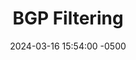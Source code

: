 ---
title: BGP Filtering
date: 2024-03-16 15:54:00 -0500
categories: [CCNP,BGP]
tags: [bgp]     # TAG names should always be lowercase
---